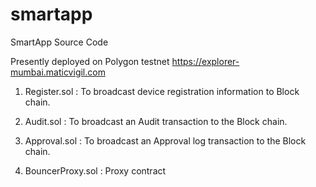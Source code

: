 # smartapp
SmartApp Source Code

Presently deployed on Polygon testnet https://explorer-mumbai.maticvigil.com

1. Register.sol : To broadcast device registration information to Block chain.

2. Audit.sol : To broadcast an Audit transaction to the Block chain.

3. Approval.sol : To broadcast an Approval log transaction to the Block chain.

4. BouncerProxy.sol : Proxy contract
